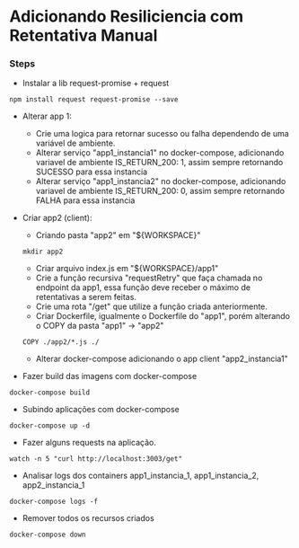 # Adicionando Resiliciencia com Retentativa Manual

### Steps
* Instalar a lib request-promise + request
```
npm install request request-promise --save
```
* Alterar app 1:
  * Crie uma logica para retornar sucesso ou falha dependendo de uma variável de ambiente.
  * Alterar serviço "app1_instancia1" no docker-compose, adicionando variavel de ambiente IS_RETURN_200: 1, assim sempre retornando SUCESSO para essa instancia
  * Alterar serviço "app1_instancia2" no docker-compose, adicionando variavel de ambiente IS_RETURN_200: 0, assim sempre retornando FALHA para essa instancia

* Criar app2 (client):
  * Criando pasta "app2" em "${WORKSPACE}"
  ```
  mkdir app2
  ```
  * Criar arquivo index.js em "${WORKSPACE}/app1"
  * Crie a função recursiva "requestRetry" que faça chamada no endpoint da app1, essa função deve receber o máximo de retentativas a serem feitas.
  * Crie uma rota "/get" que utilize a função criada anteriormente.
  * Criar Dockerfile, igualmente o Dockerfile do "app1", porém alterando o COPY da pasta "app1" -> "app2"
  ```
  COPY ./app2/*.js ./
  ```
  * Alterar docker-compose adicionando o app client "app2_instancia1"

* Fazer build das imagens com docker-compose
```
docker-compose build
```
* Subindo aplicações com docker-compose
```
docker-compose up -d
```
* Fazer alguns requests na aplicação.
```
watch -n 5 "curl http://localhost:3003/get"
```
* Analisar logs dos containers app1_instancia_1, app1_instancia_2, app2_instancia_1
```
docker-compose logs -f
```
* Remover todos os recursos criados
```
docker-compose down
```